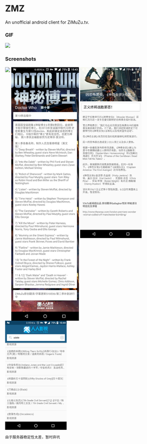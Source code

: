 # ZMZ
An unofficial android client for ZiMuZu.tv.  

### GIF
<img src="art/zmz.gif" width="250">

### Screenshots
<p align="center|justify">
<img src="https://github.com/chowaikong/ZMZ/blob/master/art/Screenshot_1.png" width="220" align="top"/>
<img src="https://github.com/chowaikong/ZMZ/blob/master/art/Screenshot_2.png" width="220" align="top"/>
<img src="https://github.com/chowaikong/ZMZ/blob/master/art/Screenshot_3.png" width="200" align="top"/>
<img src="https://github.com/chowaikong/ZMZ/blob/master/art/Screenshot_4.png" width="200" align="top"/>
</p>

`由于服务器稳定性太差，暂时弃坑`
